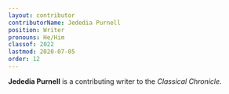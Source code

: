 ```yaml
---
layout: contributor
contributorName: Jededia Purnell
position: Writer
pronouns: He/Him
classof: 2022
lastmod: 2020-07-05
order: 12
---
```

**Jededia Purnell** is a contributing writer to the *Classical Chronicle*.
